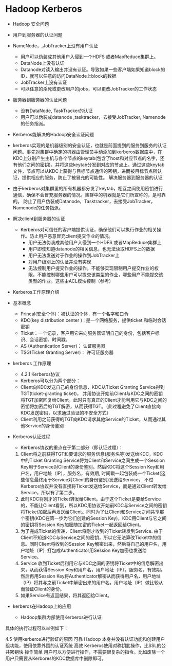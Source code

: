 # Hadoop Kerberos

* Hadoop 安全问题
* 用户到服务器的认证问题

* NameNode，,JobTracker上没有用户认证
  * 用户可以伪装成其他用户入侵到一个HDFS 或者MapReduce集群上。
  * DataNode上没有认证
  * Datanode对读入输出并没有认证。导致如果一些客户端如果知道block的ID，就可以任意的访问DataNode上block的数据
  * JobTracker上没有认证
  * 可以任意的杀死或更改用户的jobs，可以更改JobTracker的工作状态
* 服务器到服务器的认证问题
  * 没有DataNode, TaskTracker的认证
  * 用户可以伪装成datanode ,tasktracker，去接受JobTracker, Namenode的任务指派。

*  Kerberos能解决的Hadoop安全认证问题
  * kerberos实现的是机器级别的安全认证，也就是前面提到的服务到服务的认证问题。事先对集群中确定的机器由管理员手动添加到kerberos数据库中，在KDC上分别产生主机与各个节点的keytab(包含了host和对应节点的名字，还有他们之间的密钥)，并将这些keytab分发到对应的节点上。通过这些keytab文件，节点可以从KDC上获得与目标节点通信的密钥，进而被目标节点所认证，提供相应的服务，防止了被冒充的可能性。
解决服务器到服务器的认证
  * 由于kerberos对集群里的所有机器都分发了keytab，相互之间使用密钥进行通信，确保不会冒充服务器的情况。集群中的机器就是它们所宣称的，是可靠的。
防止了用户伪装成Datanode，Tasktracker，去接受JobTracker，Namenode的任务指派。

* 解决client到服务器的认证
  * Kerberos对可信任的客户端提供认证，确保他们可以执行作业的相关操作。防止用户恶意冒充client提交作业的情况。
    * 用户无法伪装成其他用户入侵到一个HDFS 或者MapReduce集群上
    * 用户即使知道datanode的相关信息，也无法读取HDFS上的数据
    * 用户无法发送对于作业的操作到JobTracker上
    * 对用户级别上的认证并没有实现
    * 无法控制用户提交作业的操作。不能够实现限制用户提交作业的权限。不能控制哪些用户可以提交该类型的作业，哪些用户不能提交该类型的作业。这些由ACL模块控制（参考）


*  Kerberos工作原理介绍
  * 基本概念
    * Princal(安全个体)：被认证的个体，有一个名字和口令
    * KDC(key distribution center ) : 是一个网络服务，提供ticket 和临时会话密钥
    * Ticket：一个记录，客户用它来向服务器证明自己的身份，包括客户标识、会话密钥、时间戳。
    * AS (Authentication Server)： 认证服务器
    * TSG(Ticket Granting Server)： 许可证服务器

* kerberos 工作原理
  * 4.2.1  Kerberos协议
  * Kerberos可以分为两个部分：
   * Client向KDC发送自己的身份信息，KDC从Ticket Granting Service得到TGT(ticket-granting ticket)， 并用协议开始前Client与KDC之间的密钥将TGT加密回复给Client。此时只有真正的Client才能利用它与KDC之间的密钥将加密后的TGT解密，从而获得TGT。（此过程避免了Client直接向KDC发送密码，以求通过验证的不安全方式）
   * Client利用之前获得的TGT向KDC请求其他Service的Ticket，从而通过其他Service的身份鉴别

* Kerberos认证过程
  * Kerberos协议的重点在于第二部分（即认证过程）：
  1. Client将之前获得TGT和要请求的服务信息(服务名等)发送给KDC，KDC中的Ticket Granting Service将为Client和Service之间生成一个Session Key用于Service对Client的身份鉴别。然后KDC将这个Session Key和用户名，用户地址（IP），服务名，有效期, 时间戳一起包装成一个Ticket(这些信息最终用于Service对Client的身份鉴别)发送给Service， 不过Kerberos协议并没有直接将Ticket发送给Service，而是通过Client转发给Service，所以有了第二步。
  2. 此时KDC将刚才的Ticket转发给Client。由于这个Ticket是要给Service的，不能让Client看到，所以KDC用协议开始前KDC与Service之间的密钥将Ticket加密后再发送给Client。同时为了让Client和Service之间共享那个密钥(KDC在第一步为它们创建的Session Key)，KDC用Client与它之间的密钥将Session Key加密随加密的Ticket一起返回给Client。
  3. 为了完成Ticket的传递，Client将刚才收到的Ticket转发到Service. 由于Client不知道KDC与Service之间的密钥，所以它无法算改Ticket中的信息。同时Client将收到的Session Key解密出来，然后将自己的用户名，用户地址（IP）打包成Authenticator用Session Key加密也发送给Service。
  4. Service 收到Ticket后利用它与KDC之间的密钥将Ticket中的信息解密出来，从而获得Session Key和用户名，用户地址（IP），服务名，有效期。然后再用Session Key将Authenticator解密从而获得用户名，用户地址（IP）将其与之前Ticket中解密出来的用户名，用户地址（IP）做比较从而验证Client的身份。
  5. 如果Service有返回结果，将其返回给Client。

* kerberos在Hadoop上的应用
  * Hadoop集群内部使用Kerberos进行认证

具体的执行过程可以举例如下：

4.5  使用kerberos进行验证的原因
可靠 Hadoop 本身并没有认证功能和创建用户组功能，使用依靠外围的认证系统
高效 Kerberos使用对称钥匙操作，比SSL的公共密钥快
操作简单 用户可以方便进行操作，不需要很复杂的指令。比如废除一个用户只需要从Kerbores的KDC数据库中删除即可。
